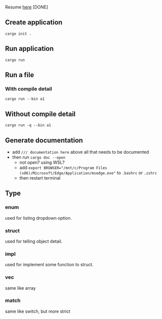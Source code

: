 Resume [here](https://youtu.be/lzKeecy4OmQ?t=20268) [DONE]

## Create application

`cargo init .`

## Run application

`cargo run`

## Run a file

### With compile detail

`cargo run --bin a1`

## Without compile detail

`cargo run -q --bin a1`

## Generate documentation

- add `/// documentation here` above all that needs to be documented
- then run `cargo doc --open`
  - not open? using WSL?
  - add `export BROWSER="/mnt/c/Program Files (x86)/Microsoft/Edge/Application/msedge.exe"` to `.bashrc` or `.zshrc`
  - then restart terminal

## Type

### enum

used for listing dropdown option.

### struct

used for telling object detail.

### impl

used for implement some function to struct.

### vec

same like array

### match

same like switch, but more strict
